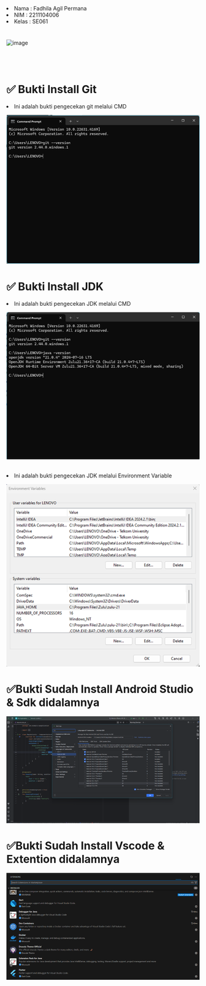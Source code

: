 

<li> Nama : Fadhila Agil Permana
<li> NIM : 2211104006
<li> Kelas : SE061


<br> 

# 

![image](asset/240sx.png)
#
<br>


# ✅ Bukti Install Git
<li>Ini adalah bukti pengecekan git melalui CMD

![image](asset/cmd_gitcheck.png)

# ✅ Bukti Install JDK
<li>Ini adalah bukti pengecekan JDK melalui CMD
<br>

![image](asset/cmd_jdkcheck1.png)

<br>
<li>Ini adalah bukti pengecekan JDK melalui Environment Variable

![image](asset/jdk_Envvarcheck.png)

# ✅Bukti Sudah Install Android Studio & Sdk didalamnya
![image](asset/android_sdklook.png)


# ✅Bukti Sudah Install Vscode & Extention didalamnya


![image](asset/vscode_extentionLook.png)

